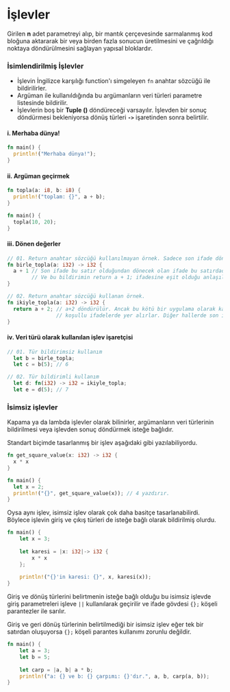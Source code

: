 # İşlevler
Girilen **n** adet parametreyi alıp, bir mantık çerçevesinde sarmalanmış kod bloğuna aktararak bir veya birden fazla sonucun üretilmesini ve çağrıldığı noktaya döndürülmesini sağlayan yapısal bloklardır.

### İsimlendirilmiş İşlevler
- İşlevin İngilizce karşılığı function'ı simgeleyen `fn` anahtar sözcüğü ile bildirilirler.
- Argüman ile kullanıldığında bu argümanların veri türleri parametre listesinde bildirilir.
- İşlevlerin boş bir **Tuple ()** döndüreceği varsayılır. İşlevden bir sonuç döndürmesi bekleniyorsa dönüş 	türleri **`->`** işaretinden sonra belirtilir.

#### i. Merhaba dünya!

```Rust
fn main() { 
  println!("Merhaba dünya!"); 
}
````

#### ii. Argüman geçirmek

```Rust
fn topla(a: i8, b: i8) { 
  println!("toplam: {}", a + b); 
}

fn main() {
  topla(10, 20);
}
````

#### iii. Dönen değerler

```Rust
// 01. Return anahtar sözcüğü kullanılmayan örnek. Sadece son ifade döner.
fn birle_topla(a: i32) -> i32 { 
  a + 1	// Son ifade bu satır olduğundan dönecek olan ifade bu satırdadır. Son satırda noktalı virgül aranmaz. 
        // Ve bu bildirimin return a + 1; ifadesine eşit olduğu anlaşılır. 
} 

// 02. Return anahtar sözcüğü kullanan örnek. 
fn ikiyle_topla(a: i32) -> i32 { 
  return a + 2; // a+2 döndürülür. Ancak bu kötü bir uygulama olarak kabul edilir. Bu tür kullanımlar genellikle  
                // koşullu ifadelerde yer alırlar. Diğer hallerde son ifade yöntemi tercih edilmelidir
}
````

#### iv. Veri türü olarak kullanılan işlev işaretçisi

```Rust
// 01. Tür bildirimsiz kullanım 
  let b = birle_topla; 
  let c = b(5); // 6 

// 02. Tür bildirimli kullanım 
  let d: fn(i32) -> i32 = ikiyle_topla; 
  let e = d(5); // 7
````

### İsimsiz işlevler
Kapama ya da lambda işlevler olarak bilinirler, argümanların veri türlerinin bildirilmesi veya işlevden sonuç döndürmek isteğe bağlıdır.

Standart biçimde tasarlanmış bir işlev aşağıdaki gibi yazılabiliyordu.

```Rust
fn get_square_value(x: i32) -> i32 { 
  x * x	
}

fn main() { 
  let x = 2; 
  println!("{}", get_square_value(x)); // 4 yazdırır.
} 
````

Oysa aynı işlev, isimsiz işlev olarak çok daha basitçe tasarlanabilirdi. Böylece işlevin giriş ve çıkış türleri de isteğe bağlı olarak bildirilmiş olurdu.

```Rust
fn main() {
    let x = 3;
    
    let karesi = |x: i32|-> i32 {
        x * x
    };
    
    println!("{}'in karesi: {}", x, karesi(x));
}
````
Giriş ve dönüş türlerini belirtmenin isteğe bağlı olduğu bu isimsiz işlevde giriş parametreleri işleve `||` kullanılarak geçirilir ve ifade gövdesi `{};` köşeli parantezler ile sarılır.

Giriş ve geri dönüş türlerinin belirtilmediği bir isimsiz işlev eğer tek bir satırdan oluşuyorsa `{};` köşeli parantes kullanımı zorunlu değildir.

```Rust
fn main() {
    let a = 3;
    let b = 5;
    
    let carp = |a, b| a * b;
    println!("a: {} ve b: {} çarpımı: {}'dır.", a, b, carp(a, b));
}
````
